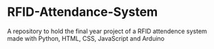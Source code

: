 # RFID-Attendance-System
A repository to hold the final year project of a RFID attendence system made with Python, HTML, CSS, JavaScript and Arduino
